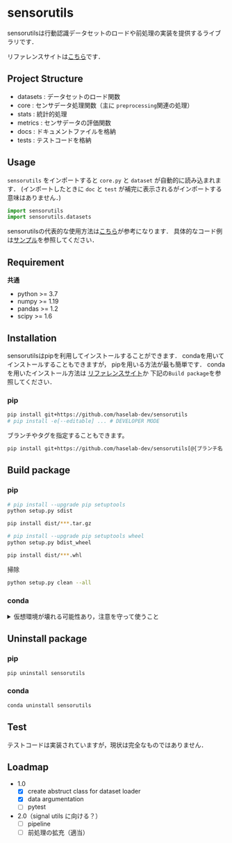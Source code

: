 # sensorutils

sensorutilsは行動認識データセットのロードや前処理の実装を提供するライブラリです．

リファレンスサイトは[こちら](https://haselab-dev.github.io/sensorutils/mkdocs/site/)です．

## Project Structure

* datasets  : データセットのロード関数
* core      : センサデータ処理関数（主に `preprocessing`関連の処理）
* stats     : 統計的処理
    <!-- * 可能なら `pandas` の `goupby` や `rolling` 関数を用いたほうが良い -->
* metrics   : センサデータの評価関数
    <!-- * 可能なら `sklearn.metrics` を使用したほうが良い -->
* docs       : ドキュメントファイルを格納
* tests     : テストコードを格納
    <!-- * `python -m unittest discover tests` で実行できるようにしておく？ -->

## Usage

`sensorutils` をインポートすると `core.py` と `dataset` が自動的に読み込まれます．
(インポートしたときに `doc` と `test` が補完に表示されるがインポートする意味はありません．)

```python
import sensorutils
import sensorutils.datasets
```

sensorutilsの代表的な使用方法は[こちら](https://haselab-dev.github.io/sensorutils/mkdocs/site/guide.html)が参考になります．
具体的なコード例は[サンプル](docs/samples)を参照してください．


## Requirement

**共通**
* python >= 3.7
* numpy >= 1.19
* pandas >= 1.2
* scipy >= 1.6

## Installation

sensorutilsはpipを利用してインストールすることができます．
condaを用いてインストールすることもできますが，
pipを用いる方法が最も簡単です．
condaを用いたインストール方法は
[リファレンスサイト](https://haselab-dev.github.io/sensorutils/mkdocs/site/install.html)か
下記の`Build package`を参照してください．


### pip

```bash
pip install git+https://github.com/haselab-dev/sensorutils
# pip install -e[--editable] ... # DEVELOPER MODE
```

ブランチやタグを指定することもできます。
```bash
pip install git+https://github.com/haselab-dev/sensorutils[@{ブランチ名 | タグ名}]
```

## Build package

### pip

```bash
# pip install --upgrade pip setuptools
python setup.py sdist

pip install dist/***.tar.gz
```

```bash
# pip install --upgrade pip setuptools wheel
python setup.py bdist_wheel

pip install dist/***.whl
```

掃除

```bash
python setup.py clean --all
```

### conda

<details>
<summary>仮想環境が壊れる可能性あり，注意を守って使うこと</summary>
<span style="color: red;">注意：`conda-build`を`base`環境以外にインストールすると`conda-build`がインストールされた環境のパスがおかしくなる可能性があり</span>

`conda-build`を`base`環境にインストールすればその他の環境でも使えるうえ，おそらくパスのバグは起きない．

#### with recipe

conda packageはビルド用のrecipeを用意して作成する．

```bash
git clone <sensorutils url>
cd sensorutils

conda activate base 
# conda install conda-build # or conda install -n base conda-build
conda build recipe

conda install --use-local sensorutils
# conda install -c file:///C:/Users/{name}/Miniconda3/conda-bld sensorutils
```
Windowsだと `%USERPROFILE%\Miniconda3\conda-bld` 配下にファイルができる.
以下のコマンドで確認することも可能．
```
conda build recipe --output
```

#### without recipe (未検証)

```bash
python setup.py bdist_conda
```

掃除

```bash
conda build purge # not delete conda package
conda build purge-all # delete conda package
```

</details>

## Uninstall package

### pip

```bash
pip uninstall sensorutils
```

### conda

```bash
conda uninstall sensorutils
```

## Test

テストコードは実装されていますが，現状は完全なものではありません．

## Loadmap

* 1.0
   * [x] create abstruct class for dataset loader
   * [x] data argumentation
   * [ ] pytest
* 2.0（signal utils に向ける？）
   * [ ] pipeline
   * [ ] 前処理の拡充（適当）

